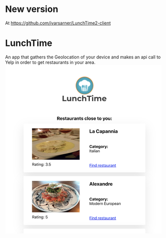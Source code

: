 # New version
At https://github.com/ivarsarner/LunchTime2-client

# LunchTime

An app that gathers the Geolocation of your device and makes an api call to Yelp in order to get restaurants in your area.
![image](lunchtime_demo.png)
